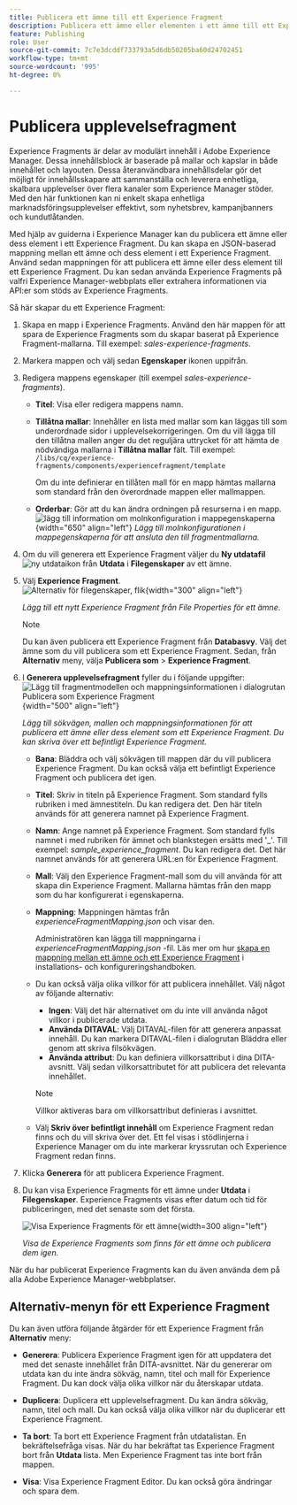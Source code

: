 ```yaml
---
title: Publicera ett ämne till ett Experience Fragment
description: Publicera ett ämne eller elementen i ett ämne till ett Experience Fragment i AEM Guides.  Lär dig hur du visar de Experience Fragments som finns för ett ämne och publicerar dem igen.
feature: Publishing
role: User
source-git-commit: 7c7e3dcddf733793a5d6db50205ba60d24702451
workflow-type: tm+mt
source-wordcount: '995'
ht-degree: 0%

---
```



# Publicera upplevelsefragment

Experience Fragments är delar av modulärt innehåll i Adobe Experience Manager. Dessa innehållsblock är baserade på mallar och kapslar in både innehållet och layouten. Dessa återanvändbara innehållsdelar gör det möjligt för innehållsskapare att sammanställa och leverera enhetliga, skalbara upplevelser över flera kanaler som Experience Manager stöder. Med den här funktionen kan ni enkelt skapa enhetliga marknadsföringsupplevelser effektivt, som nyhetsbrev, kampanjbanners och kundutlåtanden.

Med hjälp av guiderna i Experience Manager kan du publicera ett ämne eller dess element i ett Experience Fragment. Du kan skapa en JSON-baserad mappning mellan ett ämne och dess element i ett Experience Fragment. Använd sedan mappningen för att publicera ett ämne eller dess element till ett Experience Fragment. Du kan sedan använda Experience Fragments på valfri Experience Manager-webbplats eller extrahera informationen via API:er som stöds av Experience Fragments.




Så här skapar du ett Experience Fragment:


1. Skapa en mapp i Experience Fragments. Använd den här mappen för att spara de Experience Fragments som du skapar baserat på Experience Fragment-mallarna. Till exempel: *sales-experience-fragments*.
1. Markera mappen och välj sedan **Egenskaper** ikonen uppifrån.
1. Redigera mappens egenskaper (till exempel *sales-experience-fragments*).


   * **Titel**: Visa eller redigera mappens namn.

   * **Tillåtna mallar**: Innehåller en lista med mallar som kan läggas till som underordnade sidor i upplevelsekorrigeringen. Om du vill lägga till den tillåtna mallen anger du det reguljära uttrycket för att hämta de nödvändiga mallarna i **Tillåtna mallar** fält.
Till exempel:
     `/libs/cq/experience-fragments/components/experiencefragment/template`

     Om du inte definierar en tillåten mall för en mapp hämtas mallarna som standard från den överordnade mappen eller mallmappen.
   * **Orderbar**: Gör att du kan ändra ordningen på resurserna i en mapp.
     ![lägg till information om molnkonfiguration i mappegenskaperna](images/experience-fragment-folder-properties.png){width="650" align="left"}
     *Lägg till molnkonfigurationen i mappegenskaperna för att ansluta den till fragmentmallarna.*
1. Om du vill generera ett Experience Fragment väljer du **Ny utdatafil** ![ny utdataikon](./images/Add_icon.svg) från **Utdata** i **Filegenskaper** av ett ämne.
1. Välj **Experience Fragment**.\
   ![Alternativ för filegenskaper, flik](./images/file-properties-outputs.png){width="300" align="left"}

   *Lägg till ett nytt Experience Fragment från File Properties för ett ämne*.

   >[!NOTE]
   >
   > Du kan även publicera ett Experience Fragment från **Databasvy**. Välj det ämne som du vill publicera som ett Experience Fragment. Sedan, från **Alternativ** meny, välja **Publicera som** > **Experience Fragment**.

1. I **Generera upplevelsefragment** fyller du i följande uppgifter:
   ![Lägg till fragmentmodellen och mappningsinformationen i dialogrutan Publicera som Experience Fragment](images/experience-fragment-generate.png){width="500" align="left"}

   *Lägg till sökvägen, mallen och mappningsinformationen för att publicera ett ämne eller dess element som ett Experience Fragment. Du kan skriva över ett befintligt Experience Fragment.*

   * **Bana**: Bläddra och välj sökvägen till mappen där du vill publicera Experience Fragment. Du kan också välja ett befintligt Experience Fragment och publicera det igen.
   * **Titel**: Skriv in titeln på Experience Fragment. Som standard fylls rubriken i med ämnestiteln. Du kan redigera det. Den här titeln används för att generera namnet på Experience Fragment.
   * **Namn**: Ange namnet på Experience Fragment. Som standard fylls namnet i med rubriken för ämnet och blankstegen ersätts med &#39;_&#39;. Till exempel: *sample_experience_fragment*. Du kan redigera det. Det här namnet används för att generera URL:en för Experience Fragment.
   * **Mall**: Välj den Experience Fragment-mall som du vill använda för att skapa din Experience Fragment. Mallarna hämtas från den mapp som du har konfigurerat i egenskaperna.
   * **Mappning**: Mappningen hämtas från *experienceFragmentMapping.json* och visar den.



     Administratören kan lägga till mappningarna i *experienceFragmentMapping.json* -fil.  Läs mer om hur [skapa en mappning mellan ett ämne och ett Experience Fragment](../cs-install-guide/conf-experience-fragment-mapping-cs.md) i installations- och konfigureringshandboken.

   * Du kan också välja olika villkor för att publicera innehållet.  Välj något av följande alternativ:


      * **Ingen**: Välj det här alternativet om du inte vill använda något villkor i publicerade utdata.
      * **Använda DITAVAL**: Välj DITAVAL-filen för att generera anpassat innehåll. Du kan markera DITAVAL-filen i dialogrutan Bläddra eller genom att skriva filsökvägen.
      * **Använda attribut**: Du kan definiera villkorsattribut i dina DITA-avsnitt. Välj sedan villkorsattributet för att publicera det relevanta innehållet.

     >[!NOTE]
     > 
     >Villkor aktiveras bara om villkorsattribut definieras i avsnittet.


   * Välj **Skriv över befintligt innehåll** om Experience Fragment redan finns och du vill skriva över det. Ett fel visas i stödlinjerna i Experience Manager om du inte markerar kryssrutan och Experience Fragment redan finns.
1. Klicka **Generera** för att publicera Experience Fragment.
1. Du kan visa Experience Fragments för ett ämne under **Utdata** i **Filegenskaper**. Experience Fragments visas efter datum och tid för publiceringen, med det senaste som det första.

   ![Visa Experience Fragments för ett ämne](images/experience-fragment-outputs.png){width=300 align=&quot;left&quot;}

   *Visa de Experience Fragments som finns för ett ämne och publicera dem igen.*




När du har publicerat Experience Fragments kan du även använda dem på alla Adobe Experience Manager-webbplatser.


## Alternativ-menyn för ett Experience Fragment

Du kan även utföra följande åtgärder för ett Experience Fragment från **Alternativ** meny:

* **Generera**: Publicera Experience Fragment igen för att uppdatera det med det senaste innehållet från DITA-avsnittet. När du genererar om utdata kan du inte ändra sökväg, namn, titel och mall för Experience Fragment. Du kan dock välja olika villkor när du återskapar utdata.

* **Duplicera**: Duplicera ett upplevelsefragment. Du kan ändra sökväg, namn, titel och mall. Du kan också välja olika villkor när du duplicerar ett Experience Fragment.

* **Ta bort**: Ta bort ett Experience Fragment från utdatalistan. En bekräftelsefråga visas. När du har bekräftat tas Experience Fragment bort från **Utdata** lista. Men Experience Fragment tas inte bort från mappen.

* **Visa**: Visa Experience Fragment Editor. Du kan också göra ändringar och spara dem.


